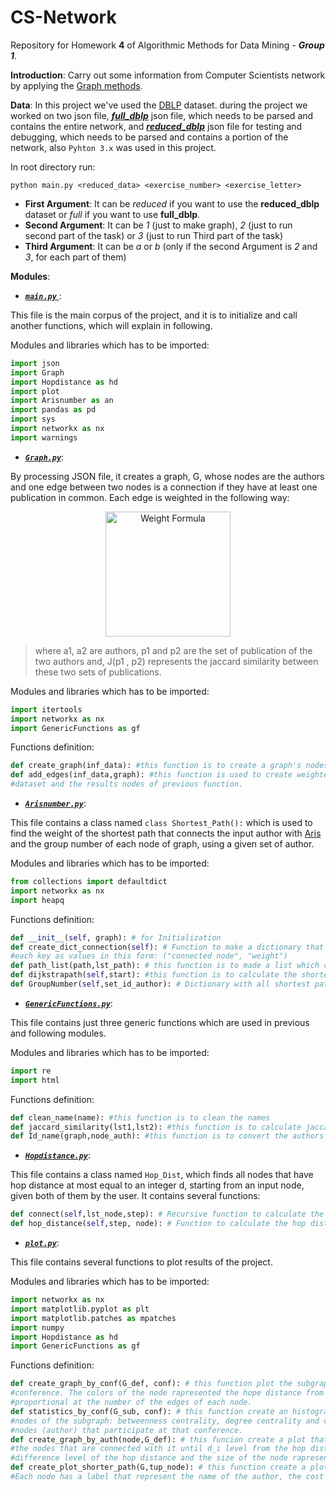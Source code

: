 # CS-Network
Repository for Homework __4__ of Algorithmic Methods for Data Mining - *__Group 1__*.

__Introduction__: Carry out some information from Computer Scientists network by applying the [Graph methods](https://networkx.github.io/).

__Data__: In this project we've used the [DBLP](http://dblp.uni-trier.de/) dataset. during the project we worked on two json file, [*__full_dblp__*](http://www.diag.uniroma1.it/~fazzone/Teaching/AMD_2017/full_dblp.json.zip ) json file, which needs to be parsed and contains the entire network, and  [*__reduced_dblp__*](http://www.diag.uniroma1.it/~fazzone/Teaching/AMD_2017/reduced_dblp.json.zip) json file for testing and debugging, which needs to be parsed and contains a portion of the network, also `Pyhton 3.x` was used in this project.

In root directory run:

`python main.py <reduced_data> <exercise_number> <exercise_letter>`

* __First Argument__: It can be *reduced* if you want to use the __reduced_dblp__ dataset or *full* if you want to use __full_dblp__.
* __Second Argument__: It can be *1* (just to make graph), *2* (just to run second part of the task) or *3* (just to run Third part of the task)
* __Third Argument__: It can be *a* or *b* (only if the second Argument is *2* and *3*, for each part of them)

__Modules__:

* [*__`main.py`__* ](https://github.com/AAbasinejad/CS-Network/blob/master/main.py): 

This file is the main corpus of the project, and it is to initialize and call another functions, which will explain in following.

Modules and libraries which has to be imported:
```python
import json
import Graph 
import Hopdistance as hd
import plot
import Arisnumber as an
import pandas as pd
import sys
import networkx as nx
import warnings
```

* [*__`Graph.py`__*](https://github.com/AAbasinejad/CS-Network/blob/master/Graph.py):

By processing JSON file, it creates a graph, G, whose nodes are the authors and one edge between two nodes is a connection if they have at least one publication in common. Each edge is weighted in the following way:
<d1>
<p align="center">
  <img src="https://latex.codecogs.com/gif.latex?w(a_1,a_2)&space;=&space;1&space;-&space;J(p_1,&space;p_2)" title="Weight Formula" width="200"/>
</p>
</d1>

> where a1, a2 are authors, p1 and p2 are the set of publication of the two authors and, J(p1 , p2) represents the jaccard similarity between these two sets of publications.


Modules and libraries which has to be imported:
```python
import itertools
import networkx as nx
import GenericFunctions as gf
```
Functions definition:
```python
def create_graph(inf_data): #this function is to create a graph's nodes without edges, (this function must be called with a #loaded json dataset file as a argument)
def add_edges(inf_data,graph): #this function is used to create weighted graph's edges, (this must be called with a loaded json 
#dataset and the results nodes of previous function.
```

* [*__`Arisnumber.py`__*](https://github.com/AAbasinejad/CS-Network/blob/master/Arisnumber.py): 

This file contains a class named `class Shortest_Path():` which is used to find the weight of the shortest path that connects the input author with [Aris](http://aris.me/) and the group number of each node of graph, using a given set of author.

Modules and libraries which has to be imported:
```python
from collections import defaultdict
import networkx as nx
import heapq
```
Functions definition:
```python
def __init__(self, graph): # for Initialization
def create_dict_connection(self): # Function to make a dictionary that nodes appears as keys and tuples of connected nodes to 
#each key as values in this form: ("connected node", "weight")
def path_list(path,lst_path): # this function is to made a list which contain a path between each two connected node.
def dijkstrapath(self,start): #this function is to calculate the shortest distance between an author and the others nodes, using heap.
def GroupNumber(self,set_id_author): # Dictionary with all shortest paths for the nodes of the input set.
```

* [*__`GenericFunctions.py`__*](https://github.com/AAbasinejad/CS-Network/blob/master/GenericFunctions.py):

This file contains just three generic functions which are used in previous and following modules.

Modules and libraries which has to be imported:
```python
import re
import html
```
Functions definition:
```python
def clean_name(name): #this function is to clean the names 
def jaccard_similarity(lst1,lst2): #this function is to calculate jaccard_similarity between two lists
def Id_name(graph,node_auth): #this function is to convert the authors' ids into their corresponding names
```
* [*__`Hopdistance.py`__*](https://github.com/AAbasinejad/CS-Network/blob/master/Hopdistance.py): 

This file contains a class named `Hop_Dist`, which finds all nodes that have hop distance at most equal to an integer d, starting from an input node, given both of them by the user. It contains several functions:
```python
def connect(self,lst_node,step): # Recursive function to calculate the hop distance, when the number of step is more than 1
def hop_distance(self,step, node): # Function to calculate the hop distance of a specific input author for the 3 main situations
```

* [*__`plot.py`__*](https://github.com/AAbasinejad/CS-Network/blob/master/plot.py): 

This file contains several functions to plot results of the project.

Modules and libraries which has to be imported:

```python
import networkx as nx
import matplotlib.pyplot as plt
import matplotlib.patches as mpatches
import numpy
import Hopdistance as hd
import GenericFunctions as gf
```
Functions definition:

```python
def create_graph_by_conf(G_def, conf): # this function plot the subgraph of the nodes (authors) participating in the same
#conference. The colors of the node rapresented the hope distance from a principal node, the size of the node is directly 
#proportional at the number of the edges of each node.
def statistics_by_conf(G_sub, conf): # this function create an histogram that rapresnt three different results about the 
#nodes of the subgraph: betweenness centrality, degree centrality and closeness centality. The subgraph represented every 
#nodes (author) that participate at that conference.
def create_graph_by_auth(node,G_def): # this funcion create a plot that represented the principal node (input author) and 
#the nodes that are connected with it until d_i level from the hop distance. the colors of the node represented the 
#difference level of the hop distance and the size of the node rapresent the number of the edges of each nodes.
def create_plot_shorter_path(G,tup_node): # this function create a plot that rapresent the shortest path between two nodes. 
#Each node has a label that represent the name of the author, the cost of the shortest path in the subtitle.
```




